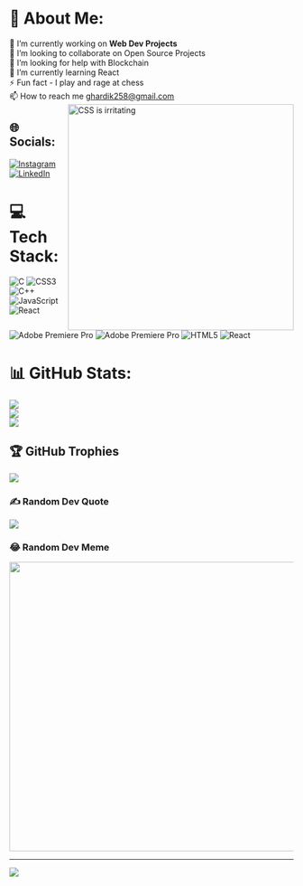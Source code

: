 # 💫 About Me:
🔭 I’m currently working on <b>Web Dev Projects</b><br>👯 I’m looking to collaborate on Open Source Projects<br>🤝 I’m looking for help with Blockchain<br>🌱 I’m currently learning React<br>⚡ Fun fact - I play and rage at chess<br>📫 How to reach me ghardik258@gmail.com
<img align="right" alt="CSS is irritating" width="400" src="https://i0.wp.com/i.giphy.com/media/yYSSBtDgbbRzq/giphy-downsized.gif?w=770&ssl=1">

## 🌐 Socials:
[![Instagram](https://img.shields.io/badge/Instagram-%23E4405F.svg?logo=Instagram&logoColor=white)](https://instagram.com/mister.mercury.24) [![LinkedIn](https://img.shields.io/badge/LinkedIn-%230077B5.svg?logo=linkedin&logoColor=white)](https://linkedin.com/in/mister-mercury) 

# 💻 Tech Stack:
![C](https://img.shields.io/badge/c-%2300599C.svg?style=for-the-badge&logo=c&logoColor=white) ![CSS3](https://img.shields.io/badge/css3-%231572B6.svg?style=for-the-badge&logo=css3&logoColor=white) ![C++](https://img.shields.io/badge/c++-%2300599C.svg?style=for-the-badge&logo=c%2B%2B&logoColor=white) ![JavaScript](https://img.shields.io/badge/javascript-%23323330.svg?style=for-the-badge&logo=javascript&logoColor=%23F7DF1E) ![React](https://img.shields.io/badge/react-%2320232a.svg?style=for-the-badge&logo=react&logoColor=%2361DAFB) ![Adobe Premiere Pro](https://img.shields.io/badge/Adobe%20Premiere%20Pro-9999FF.svg?style=for-the-badge&logo=Adobe%20Premiere%20Pro&logoColor=white) ![Adobe Premiere Pro](https://img.shields.io/badge/Adobe%20Premiere%20Pro-9999FF.svg?style=for-the-badge&logo=Adobe%20Premiere%20Pro&logoColor=white) ![HTML5](https://img.shields.io/badge/html5-%23E34F26.svg?style=for-the-badge&logo=html5&logoColor=white) ![React](https://img.shields.io/badge/react-%2320232a.svg?style=for-the-badge&logo=react&logoColor=%2361DAFB)
# 📊 GitHub Stats:
![](https://github-readme-stats.vercel.app/api?username=mister-mercury&theme=dark&hide_border=false&include_all_commits=false&count_private=false)<br/>
![](https://github-readme-streak-stats.herokuapp.com/?user=mister-mercury&theme=dark&hide_border=false)<br/>
![](https://github-readme-stats.vercel.app/api/top-langs/?username=mister-mercury&theme=dark&hide_border=false&include_all_commits=false&count_private=false&layout=compact)

## 🏆 GitHub Trophies
![](https://github-profile-trophy.vercel.app/?username=mister-mercury&theme=radical&no-frame=false&no-bg=true&margin-w=4)

### ✍️ Random Dev Quote
![](https://quotes-github-readme.vercel.app/api?type=horizontal&theme=radical)

### 😂 Random Dev Meme
<img src="https://rm.up.railway.app/" width="512px"/>

---
[![](https://visitcount.itsvg.in/api?id=mister-mercury&icon=7&color=2)](https://visitcount.itsvg.in)

<!-- Proudly created with GPRM ( https://gprm.itsvg.in ) -->
